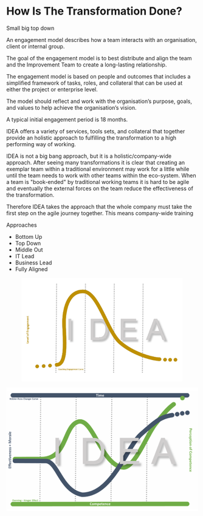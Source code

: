 # How Is The Transformation Done?

Small big top down &#x20;

An engagement model describes how a team interacts with an organisation, client or internal group. &#x20;

The goal of the engagement model is to best distribute and align the team and the Improvement Team to create a long-lasting relationship. &#x20;

The engagement model is based on people and outcomes that includes a simplified framework of tasks, roles, and collateral that can be used at  either the project or enterprise level. &#x20;

The model should reflect and work with the organisation’s purpose, goals, and values to help achieve the organisation’s vision.&#x20;

A typical initial engagement period is 18 months.&#x20;

IDEA offers a variety of services, tools sets, and collateral that together provide an holistic approach to fulfilling the transformation to a high performing way of working.&#x20;

IDEA is not a big bang approach, but it is a holistic/company-wide approach. After seeing many transformations it is clear that creating an exemplar team within a traditional environment may work for a little while until the team needs to work with other teams within the eco-system. When a team is "book-ended" by traditional working teams it is hard to be agile and eventually the external forces on the team reduce the effectiveness of the transformation. &#x20;

Therefore IDEA takes the approach that the whole company must take the first step on the agile journey together. This means company-wide training &#x20;

Approaches&#x20;

* Bottom Up&#x20;
* Top Down &#x20;
* Middle Out &#x20;
* IT Lead&#x20;
* Business Lead &#x20;
* Fully Aligned &#x20;

<figure><img src="../.gitbook/assets/image (47).png" alt=""><figcaption></figcaption></figure>

![](<../.gitbook/assets/image (10).png>)
